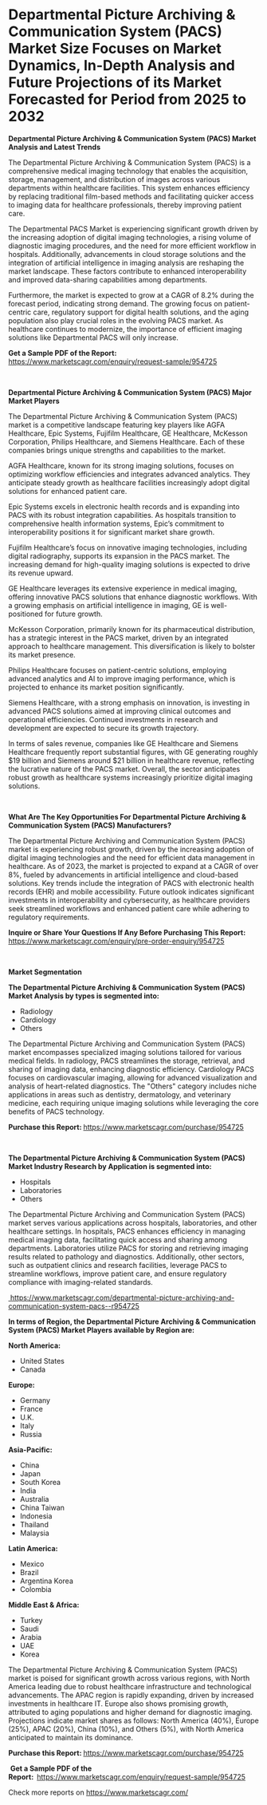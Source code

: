 <p><h1>Departmental Picture Archiving & Communication System (PACS) Market Size Focuses on Market Dynamics, In-Depth Analysis and Future Projections of its Market Forecasted for Period from 2025 to 2032</h1></p><p><strong>Departmental Picture Archiving & Communication System (PACS) Market Analysis and Latest Trends</strong></p>
<p><p>The Departmental Picture Archiving & Communication System (PACS) is a comprehensive medical imaging technology that enables the acquisition, storage, management, and distribution of images across various departments within healthcare facilities. This system enhances efficiency by replacing traditional film-based methods and facilitating quicker access to imaging data for healthcare professionals, thereby improving patient care.</p><p>The Departmental PACS Market is experiencing significant growth driven by the increasing adoption of digital imaging technologies, a rising volume of diagnostic imaging procedures, and the need for more efficient workflow in hospitals. Additionally, advancements in cloud storage solutions and the integration of artificial intelligence in imaging analysis are reshaping the market landscape. These factors contribute to enhanced interoperability and improved data-sharing capabilities among departments.</p><p>Furthermore, the market is expected to grow at a CAGR of 8.2% during the forecast period, indicating strong demand. The growing focus on patient-centric care, regulatory support for digital health solutions, and the aging population also play crucial roles in the evolving PACS market. As healthcare continues to modernize, the importance of efficient imaging solutions like Departmental PACS will only increase.</p></p>
<p><strong>Get a Sample PDF of the Report:&nbsp;</strong> <a href="https://www.marketscagr.com/enquiry/request-sample/954725?utm_campaign=2113&utm_medium=2&utm_source=Github&utm_content=ia&utm_term=15022025&utm_id=departmental-picture-archiving-communication-system-pacs">https://www.marketscagr.com/enquiry/request-sample/954725</a></p>
<p>&nbsp;</p>
<p><strong>Departmental Picture Archiving & Communication System (PACS) Major Market Players</strong></p>
<p><p>The Departmental Picture Archiving & Communication System (PACS) market is a competitive landscape featuring key players like AGFA Healthcare, Epic Systems, Fujifilm Healthcare, GE Healthcare, McKesson Corporation, Philips Healthcare, and Siemens Healthcare. Each of these companies brings unique strengths and capabilities to the market.</p><p>AGFA Healthcare, known for its strong imaging solutions, focuses on optimizing workflow efficiencies and integrates advanced analytics. They anticipate steady growth as healthcare facilities increasingly adopt digital solutions for enhanced patient care.</p><p>Epic Systems excels in electronic health records and is expanding into PACS with its robust integration capabilities. As hospitals transition to comprehensive health information systems, Epic’s commitment to interoperability positions it for significant market share growth.</p><p>Fujifilm Healthcare’s focus on innovative imaging technologies, including digital radiography, supports its expansion in the PACS market. The increasing demand for high-quality imaging solutions is expected to drive its revenue upward.</p><p>GE Healthcare leverages its extensive experience in medical imaging, offering innovative PACS solutions that enhance diagnostic workflows. With a growing emphasis on artificial intelligence in imaging, GE is well-positioned for future growth.</p><p>McKesson Corporation, primarily known for its pharmaceutical distribution, has a strategic interest in the PACS market, driven by an integrated approach to healthcare management. This diversification is likely to bolster its market presence.</p><p>Philips Healthcare focuses on patient-centric solutions, employing advanced analytics and AI to improve imaging performance, which is projected to enhance its market position significantly.</p><p>Siemens Healthcare, with a strong emphasis on innovation, is investing in advanced PACS solutions aimed at improving clinical outcomes and operational efficiencies. Continued investments in research and development are expected to secure its growth trajectory.</p><p>In terms of sales revenue, companies like GE Healthcare and Siemens Healthcare frequently report substantial figures, with GE generating roughly $19 billion and Siemens around $21 billion in healthcare revenue, reflecting the lucrative nature of the PACS market. Overall, the sector anticipates robust growth as healthcare systems increasingly prioritize digital imaging solutions.</p></p>
<p>&nbsp;</p>
<p><strong>What Are The Key Opportunities For Departmental Picture Archiving & Communication System (PACS) Manufacturers?</strong></p>
<p><p>The Departmental Picture Archiving and Communication System (PACS) market is experiencing robust growth, driven by the increasing adoption of digital imaging technologies and the need for efficient data management in healthcare. As of 2023, the market is projected to expand at a CAGR of over 8%, fueled by advancements in artificial intelligence and cloud-based solutions. Key trends include the integration of PACS with electronic health records (EHR) and mobile accessibility. Future outlook indicates significant investments in interoperability and cybersecurity, as healthcare providers seek streamlined workflows and enhanced patient care while adhering to regulatory requirements.</p></p>
<p><strong>Inquire or Share Your Questions If Any Before Purchasing This Report:</strong> <a href="https://www.marketscagr.com/enquiry/pre-order-enquiry/954725?utm_campaign=2113&utm_medium=2&utm_source=Github&utm_content=ia&utm_term=15022025&utm_id=departmental-picture-archiving-communication-system-pacs">https://www.marketscagr.com/enquiry/pre-order-enquiry/954725</a></p>
<p>&nbsp;</p>
<p><strong>Market Segmentation</strong></p>
<p><strong>The Departmental Picture Archiving & Communication System (PACS) Market Analysis by types is segmented into:</strong></p>
<p><ul><li>Radiology</li><li>Cardiology</li><li>Others</li></ul></p>
<p><p>The Departmental Picture Archiving and Communication System (PACS) market encompasses specialized imaging solutions tailored for various medical fields. In radiology, PACS streamlines the storage, retrieval, and sharing of imaging data, enhancing diagnostic efficiency. Cardiology PACS focuses on cardiovascular imaging, allowing for advanced visualization and analysis of heart-related diagnostics. The "Others" category includes niche applications in areas such as dentistry, dermatology, and veterinary medicine, each requiring unique imaging solutions while leveraging the core benefits of PACS technology.</p></p>
<p><strong>Purchase this Report:&nbsp;</strong><a href="https://www.marketscagr.com/purchase/954725?utm_campaign=2113&utm_medium=2&utm_source=Github&utm_content=ia&utm_term=15022025&utm_id=departmental-picture-archiving-communication-system-pacs">https://www.marketscagr.com/purchase/954725</a></p>
<p>&nbsp;</p>
<p><strong>The Departmental Picture Archiving & Communication System (PACS) Market Industry Research by Application is segmented into:</strong></p>
<p><ul><li>Hospitals</li><li>Laboratories</li><li>Others</li></ul></p>
<p><p>The Departmental Picture Archiving and Communication System (PACS) market serves various applications across hospitals, laboratories, and other healthcare settings. In hospitals, PACS enhances efficiency in managing medical imaging data, facilitating quick access and sharing among departments. Laboratories utilize PACS for storing and retrieving imaging results related to pathology and diagnostics. Additionally, other sectors, such as outpatient clinics and research facilities, leverage PACS to streamline workflows, improve patient care, and ensure regulatory compliance with imaging-related standards.</p></p>
<p><a href="https://www.marketscagr.com/departmental-picture-archiving-and-communication-system-pacs--r954725?utm_campaign=2113&utm_medium=2&utm_source=Github&utm_content=ia&utm_term=15022025&utm_id=departmental-picture-archiving-communication-system-pacs">&nbsp;https://www.marketscagr.com/departmental-picture-archiving-and-communication-system-pacs--r954725</a></p>
<p><strong>In terms of Region, the Departmental Picture Archiving & Communication System (PACS) Market Players available by Region are:</strong></p>
<p>
    <p> <strong> North America: </strong>
        <ul>
            <li>United States</li>
            <li>Canada</li>
        </ul>
        </p> 
    <p> <strong> Europe: </strong>
        <ul>
            <li>Germany</li>
            <li>France</li>
            <li>U.K.</li>
            <li>Italy</li>
            <li>Russia</li>
        </ul>
        </p> 
    <p> <strong> Asia-Pacific: </strong>
        <ul>
            <li>China</li>
            <li>Japan</li>
            <li>South Korea</li>
            <li>India</li>
            <li>Australia</li>
            <li>China Taiwan</li>
            <li>Indonesia</li>
            <li>Thailand</li>
            <li>Malaysia</li>
        </ul>
        </p> 
    <p> <strong> Latin America: </strong>
        <ul>
            <li>Mexico</li>
            <li>Brazil</li>
            <li>Argentina Korea</li>
            <li>Colombia</li>
        </ul>
        </p> 
    <p> <strong> Middle East & Africa: </strong>
        <ul>
            <li>Turkey</li>
            <li>Saudi</li>
            <li>Arabia</li>
            <li>UAE</li>
            <li>Korea</li>
        </ul>
    </p>
    </p>
<p><p>The Departmental Picture Archiving & Communication System (PACS) market is poised for significant growth across various regions, with North America leading due to robust healthcare infrastructure and technological advancements. The APAC region is rapidly expanding, driven by increased investments in healthcare IT. Europe also shows promising growth, attributed to aging populations and higher demand for diagnostic imaging. Projections indicate market shares as follows: North America (40%), Europe (25%), APAC (20%), China (10%), and Others (5%), with North America anticipated to maintain its dominance.</p></p>
<p><strong>Purchase this Report: </strong><a href="https://www.marketscagr.com/purchase/954725?utm_campaign=2113&utm_medium=2&utm_source=Github&utm_content=ia&utm_term=15022025&utm_id=departmental-picture-archiving-communication-system-pacs">https://www.marketscagr.com/purchase/954725</a></p>
<p>&nbsp;<strong>Get a Sample PDF of the Report:&nbsp;&nbsp;</strong><a href="https://www.marketscagr.com/enquiry/request-sample/954725?utm_campaign=2113&utm_medium=2&utm_source=Github&utm_content=ia&utm_term=15022025&utm_id=departmental-picture-archiving-communication-system-pacs">https://www.marketscagr.com/enquiry/request-sample/954725</a></p>
<p><strong></strong></p>
<p>Check more reports on <a href="https://www.marketscagr.com/?utm_campaign=2113&utm_medium=2&utm_source=Github&utm_content=ia&utm_term=15022025&utm_id=departmental-picture-archiving-communication-system-pacs">https://www.marketscagr.com/</a></p>